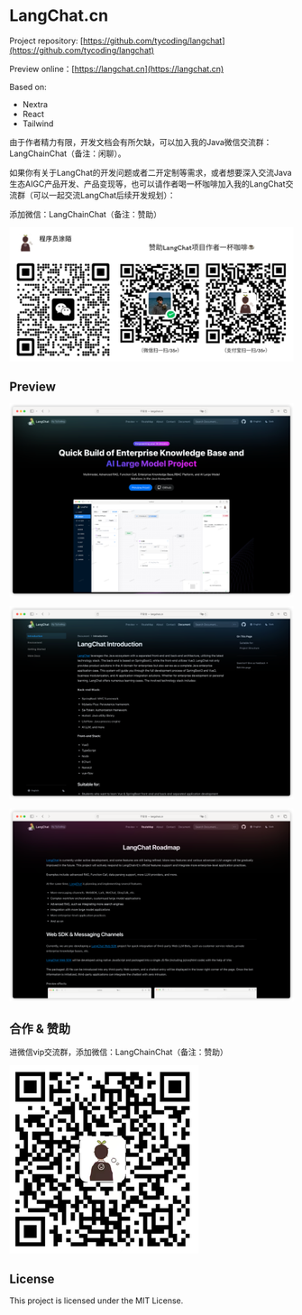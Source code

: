 # LangChat.cn

Project repository: [https://github.com/tycoding/langchat](https://github.com/tycoding/langchat)

Preview online：[https://langchat.cn](https://langchat.cn)

Based on:

- Nextra
- React
- Tailwind

由于作者精力有限，开发文档会有所欠缺，可以加入我的Java微信交流群：LangChainChat（备注：闲聊）。

如果你有关于LangChat的开发问题或者二开定制等需求，或者想要深入交流Java生态AIGC产品开发、产品变现等，也可以请作者喝一杯咖啡加入我的LangChat交流群（可以一起交流LangChat后续开发规划）：

添加微信：LangChainChat（备注：赞助）

![](imgs/MIK-3F1Xlb.png)

## Preview

![](imgs/MIK-wsBun3.png)

![](imgs/MIK-7LAGJ6.png)

![](imgs/MIK-GsjF2p.png)

## 合作 & 赞助

进微信vip交流群，添加微信：LangChainChat（备注：赞助）

![](imgs/MIK-u9afDf.png)

## License

This project is licensed under the MIT License.
